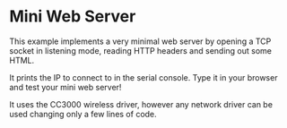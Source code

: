 Mini Web Server
===============

This example implements a very minimal web server by opening a TCP socket
in listening mode, reading HTTP headers and sending out some HTML.

It prints the IP to connect to in the serial console. Type it in your browser
and test your mini web server!

It uses the CC3000 wireless driver, however any network driver can be used
changing only a few lines of code.


